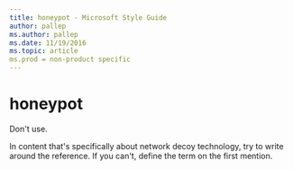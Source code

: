 ```yaml
---
title: honeypot - Microsoft Style Guide
author: pallep
ms.author: pallep
ms.date: 11/19/2016
ms.topic: article
ms.prod = non-product specific
---
```


# honeypot

Don't use. 

In
content that's specifically about network decoy technology, try to
write around the reference. If you can't, define the term on the
first mention.
